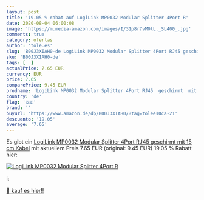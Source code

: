 ```yaml
---
layout: post
title: '19.05 % rabat auf LogiLink MP0032 Modular Splitter 4Port R'
date: 2020-08-04 06:00:08
image: 'https://m.media-amazon.com/images/I/31p8r7vM0lL._SL400_.jpg'
comments: true
category: ofertas
author: 'tole.es'
slug: 'B00J3XIAH0-de LogiLink MP0032 Modular Splitter 4Port RJ45 geschirmt mit...'
sku: 'B00J3XIAH0-de'
tags: [  ]
actualPrice: 7.65 EUR
currency: EUR
price: 7.65
comparePrice: 9.45 EUR
prodname: 'LogiLink MP0032 Modular Splitter 4Port RJ45  geschirmt  mit 15 cm Kabel'
country: 'de'
flag: '🇩🇪'
brand: ''
buyurl: 'https://www.amazon.de/dp/B00J3XIAH0/?tag=tolees0ca-21'
descuento: '19.05'
average: '7.65'
---
```


Es gibt ein [LogiLink MP0032 Modular Splitter 4Port RJ45  geschirmt  mit 15 cm Kabel](https://www.amazon.de/dp/B00J3XIAH0/?tag=tolees0ca-21) mit aktuellem Preis 7.65 EUR (original: 9.45 EUR) 19.05 % Rabatt hier:

[![LogiLink MP0032 Modular Splitter 4Port R](https://m.media-amazon.com/images/I/31p8r7vM0lL._SL400_.jpg)](https://www.amazon.de/dp/B00J3XIAH0/?tag=tolees0ca-21)

ℹ️:


[🛒 kauf es hier!!](https://www.amazon.de/dp/B00J3XIAH0/?tag=tolees0ca-21)
